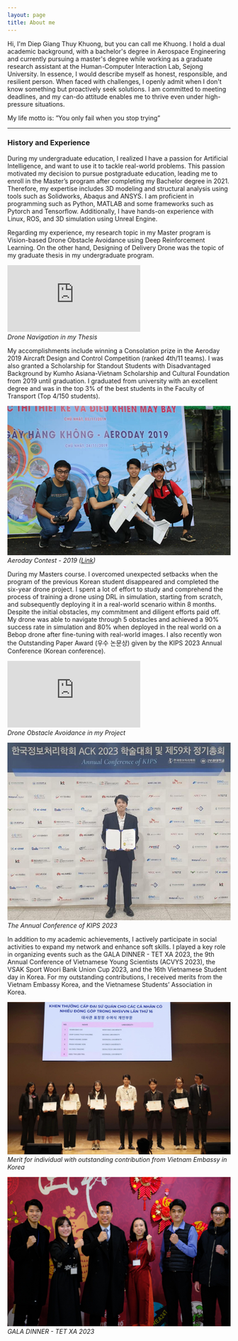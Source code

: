 ```yaml
---
layout: page
title: About me
---
```


Hi, I'm Diep Giang Thuy Khuong, but you can call me Khuong. I hold a dual academic background, with a bachelor's degree in Aerospace Engineering and currently pursuing a master's degree while working as a graduate research assistant at the Human-Computer Interaction Lab, Sejong University. In essence, I would describe myself as honest, responsible, and resilient person. When faced with challenges, I openly admit when I don't know something but proactively seek solutions. I am committed to meeting deadlines, and my can-do attitude enables me to thrive even under high-pressure situations.

My life motto is: ”You only fail when you stop trying”

---
### History and Experience
During my undergraduate education, I realized I have a passion for Artificial Intelligence, and want to use it to tackle real-world problems. This passion motivated my decision to pursue postgraduate education, leading me to enroll in the Master’s program after completing my Bachelor degree in 2021. Therefore, my expertise includes 3D modeling and structural analysis using tools such as Solidworks, Abaqus and ANSYS. I am proficient in programming such as Python, MATLAB and some frameworks such as Pytorch and Tensorflow. Additionally, I have hands-on experience with Linux, ROS, and 3D simulation using Unreal Engine.

Regarding my experience, my research topic in my Master program is Vision-based Drone Obstacle Avoidance using Deep Reinforcement Learning. On the other hand, Designing of Delivery Drone was the topic of my graduate thesis in my undergraduate program. 

<p>
<div class="wrapper">
    <div class="h_iframe">
        <iframe src="https://drive.google.com/file/d/1HexY4Ni-ji5Qaq-5C1UBHMlCBt2SsrEX/preview" 
        frameborder="0" 
        allow="accelerometer; encrypted-media; gyroscope; picture-in-picture"
        allowfullscreen></iframe>
    </div>
</div>
<em>Drone Navigation in my Thesis</em>
</p>

My accomplishments include winning a Consolation prize in the Aeroday 2019 Aircraft Design and Control Competition (ranked 4th/11 teams). I was also granted a Scholarship for Standout Students with Disadvantaged Background by Kumho Asiana-Vietnam Scholarship and Cultural Foundation from 2019 until graduation. I graduated from university with an excellent degree and was in the top 3% of the best students in the Faculty of Transport (Top 4/150 students). 

![Aeroday Contest](img/contest.jpg)
*Aeroday Contest - 2019 ([Link](https://oisp.hcmut.edu.vn/en/student-life/aeroday-2019-aircraft-design-and-control-competition.html))*

During my Masters course. I overcomed unexpected setbacks when the program of the previous Korean student disappeared and completed the six-year drone project. I spent a lot of effort to study and comprehend the process of training a drone using DRL in simulation, starting from scratch, and subsequently deploying it in a real-world scenario within 8 months. Despite the initial obstacles, my commitment and diligent efforts paid off. My drone was able to navigate through 5 obstacles and achieved a 90% success rate in simulation and 80% when deployed in the real world on a Bebop drone after fine-tuning with real-world images. I also recently won the Outstanding Paper Award (우수 논문상) given by the KIPS 2023 Annual Conference (Korean conference).

<p>
<div class="wrapper">
    <div class="h_iframe">
        <iframe src="https://drive.google.com/file/d/1Y--veh5GVBX9qrAlVKHr0992n-hgSmei/preview" 
        frameborder="0" 
        allow="accelerometer; encrypted-media; gyroscope; picture-in-picture"
        allowfullscreen></iframe>
    </div>
</div>
<em>Drone Obstacle Avoidance in my Project</em>
</p>

![Conference](img/conference.jpeg)
*The Annual Conference of KIPS 2023*

In addition to my academic achievements, I actively participate in social activities to expand my network and enhance soft skills. I played a key role in organizing events such as the GALA DINNER - TET XA 2023, the 9th Annual Conference of Vietnamese Young Scientists (ACVYS 2023), the VSAK Sport Woori Bank Union Cup 2023, and the 16th Vietnamese Student day in Korea. For my outstanding contributions, I received merits from the Vietnam Embassy Korea, and the Vietnamese Students’ Association in Korea.

![Merit](img/merit.jpg)
*Merit for individual with outstanding contribution from Vietnam Embassy in Korea*

![Merit](img/tet_xa.jpg)
*GALA DINNER - TET XA 2023*


















